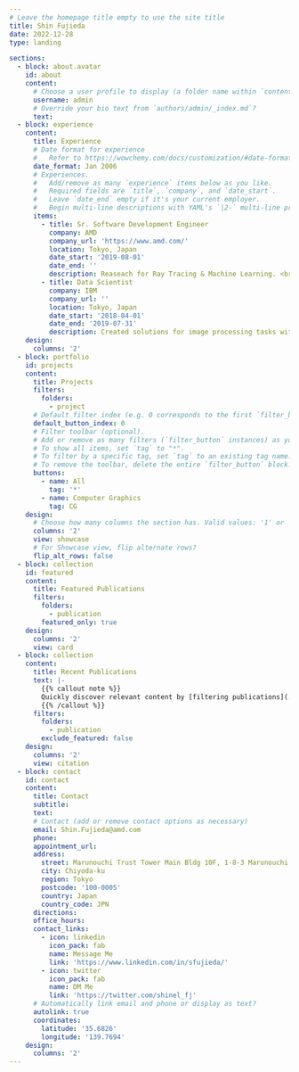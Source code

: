```yaml
---
# Leave the homepage title empty to use the site title
title: Shin Fujieda
date: 2022-12-28
type: landing

sections:
  - block: about.avatar
    id: about
    content:
      # Choose a user profile to display (a folder name within `content/authors/`)
      username: admin
      # Override your bio text from `authors/admin/_index.md`?
      text:
  - block: experience
    content:
      title: Experience
      # Date format for experience
      #   Refer to https://wowchemy.com/docs/customization/#date-format
      date_format: Jan 2006
      # Experiences.
      #   Add/remove as many `experience` items below as you like.
      #   Required fields are `title`, `company`, and `date_start`.
      #   Leave `date_end` empty if it's your current employer.
      #   Begin multi-line descriptions with YAML's `|2-` multi-line prefix.
      items:
        - title: Sr. Software Development Engineer
          company: AMD
          company_url: 'https://www.amd.com/'
          location: Tokyo, Japan
          date_start: '2019-08-01'
          date_end: ''
          description: Reaseach for Ray Tracing & Machine Learning. <br> Develop a GPU global illumination renderer called Radeon ProRender.
        - title: Data Scientist
          company: IBM
          company_url: ''
          location: Tokyo, Japan
          date_start: '2018-04-01'
          date_end: '2019-07-31'
          description: Created solutions for image processing tasks with machine learning techniques.
    design:
      columns: '2'
  - block: portfolio
    id: projects
    content:
      title: Projects
      filters:
        folders:
          - project
      # Default filter index (e.g. 0 corresponds to the first `filter_button` instance below).
      default_button_index: 0
      # Filter toolbar (optional).
      # Add or remove as many filters (`filter_button` instances) as you like.
      # To show all items, set `tag` to "*".
      # To filter by a specific tag, set `tag` to an existing tag name.
      # To remove the toolbar, delete the entire `filter_button` block.
      buttons:
        - name: All
          tag: '*'
        - name: Computer Graphics
          tag: CG
    design:
      # Choose how many columns the section has. Valid values: '1' or '2'.
      columns: '2'
      view: showcase
      # For Showcase view, flip alternate rows?
      flip_alt_rows: false
  - block: collection
    id: featured
    content:
      title: Featured Publications
      filters:
        folders:
          - publication
        featured_only: true
    design:
      columns: '2'
      view: card
  - block: collection
    content:
      title: Recent Publications
      text: |-
        {{% callout note %}}
        Quickly discover relevant content by [filtering publications](./publication/).
        {{% /callout %}}
      filters:
        folders:
          - publication
        exclude_featured: false
    design:
      columns: '2'
      view: citation
  - block: contact
    id: contact
    content:
      title: Contact
      subtitle:
      text:
      # Contact (add or remove contact options as necessary)
      email: Shin.Fujieda@amd.com
      phone:
      appointment_url:
      address:
        street: Marunouchi Trust Tower Main Bldg 10F, 1-8-3 Marunouchi
        city: Chiyoda-ku
        region: Tokyo
        postcode: '100-0005'
        country: Japan
        country_code: JPN
      directions:
      office_hours:
      contact_links:
        - icon: linkedin
          icon_pack: fab
          name: Message Me
          link: 'https://www.linkedin.com/in/sfujieda/'
        - icon: twitter
          icon_pack: fab
          name: DM Me
          link: 'https://twitter.com/shinel_fj'
      # Automatically link email and phone or display as text?
      autolink: true
      coordinates:
        latitude: '35.6826'
        longitude: '139.7694'
    design:
      columns: '2'
---
```

